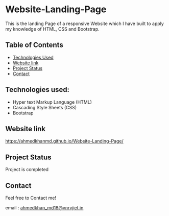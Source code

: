 # Website-Landing-Page

This is the landing Page of a responsive Website which I have built to apply my knowledge of HTML, CSS and Bootstrap.

## Table of Contents
* [Technologies Used](#technologies-used)
* [Website link](#website-link)
* [Project Status](#project-status)
* [Contact](#contact)
<!-- * [License](#license) -->

## Technologies used:

* Hyper text Markup Language (HTML)
* Cascading Style Sheets (CSS)
* Bootstrap

## Website link
https://ahmedkhanmd.github.io/Website-Landing-Page/

## Project Status

Project is completed

## Contact

Feel free to Contact me!

email : ahmedkhan_md18@vnrvjiet.in

